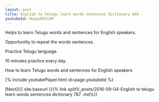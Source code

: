 ```yaml
---
layout: post
title: English to Telugu learn words sentences dictionary 844 
youtubeId: HwzpskRlV2M
---
```

 
 
Helps to learn Telugu words and sentences for English speakers.

Opportunitiy to repeat the words sentences. 

Practice Telugu language. 
 
10 minutes practice every day. 
 
How to learn Telugu words and sentences for English speakers 
 
{% include youtubePlayer.html id=page.youtubeId %}
 
 
[Next]({{ site.baseurl }}{% link  split1/_posts/2016-09-04-English to telugu learn words sentences dictionary 787 .md%})
 
